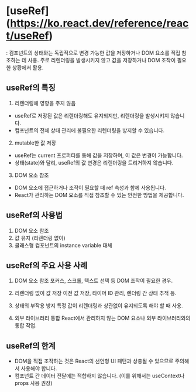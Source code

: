 # [useRef] (https://ko.react.dev/reference/react/useRef)
: 컴포넌트의 상태와는 독립적으로 변경 가능한 값을 저장하거나 DOM 요소를 직접 참조하는 데 사용. 주로 리렌더링을 발생시키지 않고 값을 저장하거나 DOM 조작이 필요한 상황에서 활용.

## useRef의 특징
1. 리렌더링에 영향을 주지 않음
- useRef로 저장된 값은 리렌더링해도 유지되지만, 리렌더링을 발생시키지 않습니다.
- 컴포넌트의 전체 상태 관리에 불필요한 리렌더링을 방지할 수 있습니다.

2. mutable한 값 저장
- useRef는 current 프로퍼티를 통해 값을 저장하며, 이 값은 변경이 가능합니다.
- 상태(state)와 달리, useRef의 값 변경은 리렌더링을 트리거하지 않습니다.

3. DOM 요소 참조
- DOM 요소에 접근하거나 조작이 필요할 때 ref 속성과 함께 사용됩니다.
- React가 관리하는 DOM 요소를 직접 참조할 수 있는 안전한 방법을 제공합니다.

## useRef의 사용법
1. DOM 요소 참조
2. 값 유지 (리렌더링 없이)
3. 클래스형 컴포넌트의 instance variable 대체

## useRef의 주요 사용 사례
1. DOM 요소 참조
포커스, 스크롤, 텍스트 선택 등 DOM 조작이 필요한 경우.

2. 리렌더링 없이 값 저장
이전 값 저장, 타이머 ID 관리, 렌더링 간 상태 추적 등.

3. 상태의 부작용 방지
특정 값이 리렌더링과 상관없이 유지되도록 해야 할 때 사용.

4. 외부 라이브러리 통합
React에서 관리하지 않는 DOM 요소나 외부 라이브러리와의 통합 작업.

## useRef의 한계
- DOM을 직접 조작하는 것은 React의 선언형 UI 패턴과 상충될 수 있으므로 주의해서 사용해야 합니다.
- 컴포넌트 간 데이터 전달에는 적합하지 않습니다. (이를 위해서는 useContext나 props 사용 권장)